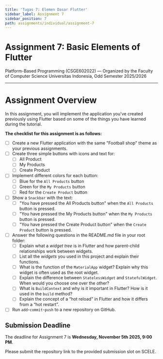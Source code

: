 ```yaml
---
title: 'Tugas 7: Elemen Dasar Flutter'
sidebar_label: Assignment 7
sidebar_position: 7
path: assignments/individual/assignment-7
---
```


# Assignment 7: Basic Elements of Flutter

Platform-Based Programming (CSGE602022) — Organized by the Faculty of Computer Science Universitas Indonesia, Odd Semester 2025/2026

---
# Assignment Overview

In this assignment, you will implement the application you've created previously using Flutter based on some of the things you have learned during the tutorial.

**The checklist for this assignment is as follows:**

- [ ] Create a new Flutter application with the same "Football shop" theme as your previous assignments.
- [ ] Create three simple buttons with icons and text for:
  - [ ] All Product
  - [ ] My Products
  - [ ] Create Product
- [ ] Implement different colors for each button:
  - [ ] Blue for the `All Products` button
  - [ ] Green for the `My Products` button
  - [ ] Red for the `Create Product` button
- [ ] Show a `Snackbar` with the text:
  - [ ] "You have pressed the All Products button" when the `All Products` button is pressed.
  - [ ] "You have pressed the My Products button" when the `My Products` button is pressed.
  - [ ] "You have pressed the Create Product button" when the `Create Product` button is pressed.

- [ ] Answer the following questions in the README.md file in your root folder:
  - [ ] Explain what a *widget tree* is in Flutter and how parent-child relationships work between widgets.
  - [ ] List all the *widgets* you used in this project and explain their functions.
  - [ ] What is the function of the `MaterialApp` widget? Explain why this widget is often used as the root widget.
  - [ ] Explain the difference between `StatelessWidget` and `StatefulWidget`. When would you choose one over the other?
  - [ ] What is `BuildContext` and why is it important in Flutter? How is it used in the `build` method?
  - [ ] Explain the concept of a “hot reload” in Flutter and how it differs from a “hot restart”.
- [ ] Run `add`-`commit`-`push` to a new repository on GitHub.

## Submission Deadline

The deadline for Assignment 7 is **Wednesday, November 5th 2025, 9:00 PM**.

Please submit the repository link to the provided submission slot on SCELE.